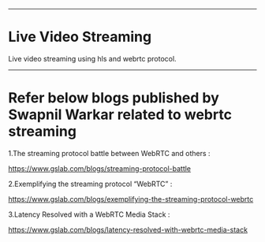 --------------------------------------------------------------------------------------------------------------------------------------
# Live Video Streaming

Live video streaming using hls and webrtc protocol. 

--------------------------------------------------------------------------------------------------------------------------------------
# Refer below blogs published by Swapnil Warkar related to webrtc streaming 
1.The streaming protocol battle between WebRTC and others :

https://www.gslab.com/blogs/streaming-protocol-battle

2.Exemplifying the streaming protocol “WebRTC” :

https://www.gslab.com/blogs/exemplifying-the-streaming-protocol-webrtc

3.Latency Resolved with a WebRTC Media Stack :

https://www.gslab.com/blogs/latency-resolved-with-webrtc-media-stack






